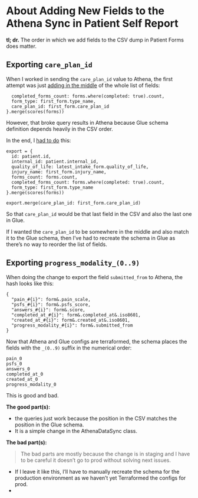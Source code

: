 # About Adding New Fields to the Athena Sync in Patient Self Report
**tl; dr.**
The order in which we add fields to the CSV dump in Patient Forms does matter.

## Exporting `care_plan_id`

When I worked in sending the `care_plan_id` value to Athena, the first attempt was just [adding in the middle](https://github.com/lunacare/patient-forms-backend/pull/661/commits/35f845a46561cac588b0834b107dde28b9cbd940) of the whole list of fields:

      completed_forms_count: forms.where(completed: true).count,
      form_type: first_form.type_name,
      care_plan_id: first_form.care_plan_id
    }.merge(scores(forms))

However, that broke query results in Athena because Glue schema definition depends heavily in the CSV order.

In the end, I [had to do](https://github.com/lunacare/patient-forms-backend/pull/661/commits/a08e4fb7e63b8cc63ab64b4fd193a79dc8d6c1c6) this:

    export = {
      id: patient.id,
      internal_id: patient.internal_id,
      quality_of_life: latest_intake_form.quality_of_life,
      injury_name: first_form.injury_name,
      forms_count: forms.count,
      completed_forms_count: forms.where(completed: true).count,
      form_type: first_form.type_name
    }.merge(scores(forms))
    
    export.merge(care_plan_id: first_form.care_plan_id)

So that `care_plan_id` would be that last field in the CSV and also the last one in Glue.

If I wanted the `care_plan_id` to be somewhere in the middle and also match it to the Glue schema, then I’ve had to recreate the schema in Glue as there’s no way to reorder the list of fields.

## Exporting `progress_modality_(0..9)`

When doing the change to export the field `submitted_from` to Athena, the hash looks like this:

    {
      "pain_#{i}": form&.pain_scale,
      "psfs_#{i}": form&.psfs_score,
      "answers_#{i}": form&.score,
      "completed_at_#{i}": form&.completed_at&.iso8601,
      "created_at_#{i}": form&.created_at&.iso8601,
      "progress_modality_#{i}": form&.submitted_from
    }

Now that Athena and Glue configs are terraformed, the schema places the fields with the `_(0..9)` suffix in the numerical order:

    pain_0
    psfs_0
    answers_0
    completed_at_0
    created_at_0
    progress_modality_0

This is good and bad.

**The good part(s):**

- the queries just work because the position in the CSV matches the position in the Glue schema.
- It is a simple change in the AthenaDataSync class.

**The bad part(s):**

> The bad parts are mostly because the change is in staging and I have to be careful it doesn’t go to prod without solving next issues.


- If I leave it like this, I’ll have to manually recreate the schema for the production environment as we haven’t yet Terraformed the configs for prod.
- 

